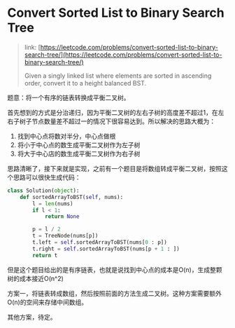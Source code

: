 # Convert Sorted List to Binary Search Tree

> link: [https://leetcode.com/problems/convert-sorted-list-to-binary-search-tree/](https://leetcode.com/problems/convert-sorted-list-to-binary-search-tree/)
>
> Given a singly linked list where elements are sorted in ascending order, convert it to a height balanced BST.

题意：将一个有序的链表转换成平衡二叉树。

首先想到的方式是分治递归，因为平衡二叉树的左右子树的高度差不超过1，在左右子树子节点数量差不超过一的情况下很容易达到。所以解决的思路大概为：

1. 找到中心点将数对半分，中心点做根
2. 将小于中心点的数生成平衡二叉树作为左子树
3. 将大于中心店的数生成平衡二叉树作为右子树

思路清晰了，接下来就是实现，之前有一个题目是将数组转成平衡二叉树，按照这个思路可以很快生成代码：

```py
class Solution(object):
    def sortedArrayToBST(self, nums):
        l = len(nums)
        if l < 1:
            return None

        p = l / 2
        t = TreeNode(nums[p])
        t.left = self.sortedArrayToBST(nums[0 : p])
        t.right = self.sortedArrayToBST(nums[p + 1 : ])
        return t
```

但是这个题目给出的是有序链表，也就是说找到中心点的成本是O\(n\)，生成整颗树的成本接近O\(n^2\)

方案一，将链表转成数组，然后按照前面的方法生成二叉树。这种方案需要额外O\(n\)的空间来存储中间数组。

其他方案，待定。


